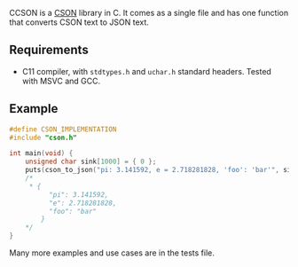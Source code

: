 CCSON is a [CSON](http://noe.mearie.org/cson/) library in C. 
It comes as a single file and has one function that converts
CSON text to JSON text.

## Requirements
* C11 compiler, with `stdtypes.h` and `uchar.h` 
standard headers. Tested with MSVC and GCC.

## Example

```c
#define CSON_IMPLEMENTATION
#include "cson.h"

int main(void) {
    unsigned char sink[1000] = { 0 };
    puts(cson_to_json("pi: 3.141592, e = 2.718281828, 'foo': 'bar'", sink, 1000));
    /* 
     * {
          "pi": 3.141592,
          "e": 2.718281828,
          "foo": "bar"
        } 
    */
}
```

Many more examples and use cases are in the tests file.